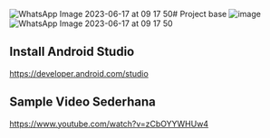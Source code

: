 ![WhatsApp Image 2023-06-17 at 09 17 50](https://github.com/rplulbi/SQA/assets/15622730/de7b50e6-4a93-4cbb-891e-1012f94bdd81)# Project base
![image](https://github.com/rplulbi/SQA/assets/15622730/645b988b-6f39-4f4a-80b9-4ab3323d9447)
![WhatsApp Image 2023-06-17 at 09 17 50](https://github.com/rplulbi/SQA/assets/15622730/4c32b309-a7a5-4a7b-8e70-ff8ceb762626)


## Install Android Studio
https://developer.android.com/studio

## Sample Video Sederhana
https://www.youtube.com/watch?v=zCbOYYWHUw4
